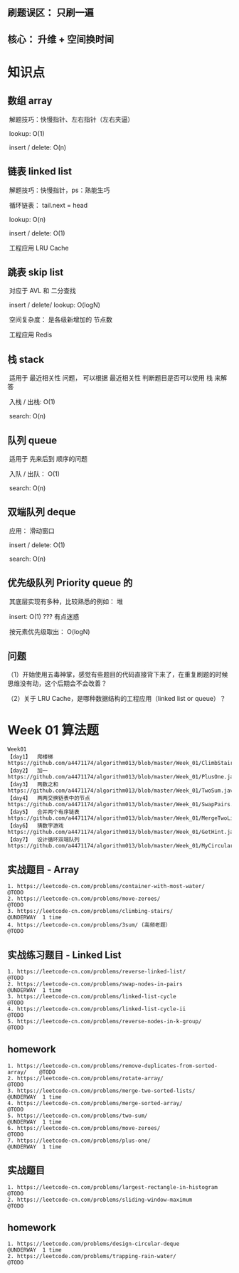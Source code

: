 

## 刷题误区： 只刷一遍

## 核心： 升维 +  空间换时间



# 知识点

## 数组 array 

​	解题技巧：快慢指针、左右指针（左右夹逼）

​	lookup: O(1)

​	insert / delete: O(n)

## 链表 linked list 

​	解题技巧：快慢指针，ps：熟能生巧

​	循环链表： tail.next = head

​	lookup: O(n)

​	insert / delete: O(1)

​	工程应用 LRU Cache

## 跳表 skip list 

​	对应于 AVL 和 二分查找

​	insert / delete/ lookup: O(logN)

​	空间复杂度： 是各级新增加的 节点数

​	工程应用 Redis

## 栈 stack 

​	适用于 最近相关性 问题， 可以根据 最近相关性 判断题目是否可以使用 栈 来解答

​	入栈 / 出栈: O(1)

​	search: O(n)

## 队列 queue 

​	适用于 先来后到 顺序的问题

​	入队 / 出队： O(1)

​	search: O(n)

## 双端队列 deque  

​	应用： 滑动窗口

​	insert / delete: O(1)

​	search: O(n)

## 优先级队列 Priority queue 的

​	其底层实现有多种，比较熟悉的例如： 堆

​	insert: O(1)  ??? 有点迷惑

​	按元素优先级取出： O(logN)



## 问题

（1）开始使用五毒神掌，感觉有些题目的代码直接背下来了，在重复刷题的时候思维没有动，这个后期会不会改善？

（2）关于 LRU Cache，是哪种数据结构的工程应用（linked list or queue）？



# Week 01  算法题

    Week01
    【day1】  爬楼梯 https://github.com/a4471174/algorithm013/blob/master/Week_01/ClimbStairs.java
    【day2】  加一   https://github.com/a4471174/algorithm013/blob/master/Week_01/PlusOne.java
    【day3】  两数之和 https://github.com/a4471174/algorithm013/blob/master/Week_01/TwoSum.java
    【day4】  两两交换链表中的节点 https://github.com/a4471174/algorithm013/blob/master/Week_01/SwapPairs.java
    【day5】  合并两个有序链表 https://github.com/a4471174/algorithm013/blob/master/Week_01/MergeTwoLists.java
    【day6】  猜数字游戏 https://github.com/a4471174/algorithm013/blob/master/Week_01/GetHint.java   
    【day7】  设计循环双端队列 https://github.com/a4471174/algorithm013/blob/master/Week_01/MyCircularDeque.java


##   实战题目 - Array

    1. https://leetcode-cn.com/problems/container-with-most-water/              @TODO
    2. https://leetcode-cn.com/problems/move-zeroes/                            @TODO
    3. https://leetcode-cn.com/problems/climbing-stairs/                        @UNDERWAY  1 time
    4. https://leetcode-cn.com/problems/3sum/ (高频老题）                        @TODO

##   实战练习题目 - Linked List

    1. https://leetcode-cn.com/problems/reverse-linked-list/                    @TODO
    2. https://leetcode-cn.com/problems/swap-nodes-in-pairs                     @UNDERWAY  1 time
    3. https://leetcode-cn.com/problems/linked-list-cycle                       @TODO
    4. https://leetcode-cn.com/problems/linked-list-cycle-ii                    @TODO
    5. https://leetcode-cn.com/problems/reverse-nodes-in-k-group/               @TODO    

##   homework

    1. https://leetcode-cn.com/problems/remove-duplicates-from-sorted-array/    @TODO
    2. https://leetcode-cn.com/problems/rotate-array/                           @TODO
    3. https://leetcode-cn.com/problems/merge-two-sorted-lists/                 @UNDERWAY  1 time
    4. https://leetcode-cn.com/problems/merge-sorted-array/                     @TODO
    5. https://leetcode-cn.com/problems/two-sum/                                @UNDERWAY  1 time
    6. https://leetcode-cn.com/problems/move-zeroes/                            @TODO
    7. https://leetcode-cn.com/problems/plus-one/                               @UNDERWAY  1 time

##   实战题目

    1. https://leetcode-cn.com/problems/largest-rectangle-in-histogram          @TODO
    2. https://leetcode-cn.com/problems/sliding-window-maximum                  @TODO

##   homework    

    1. https://leetcode.com/problems/design-circular-deque                      @UNDERWAY  1 time
    2. https://leetcode.com/problems/trapping-rain-water/                       @TODO

